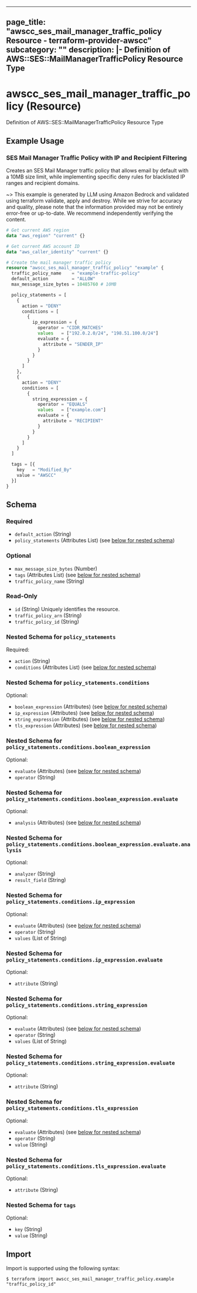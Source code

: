 
---
page_title: "awscc_ses_mail_manager_traffic_policy Resource - terraform-provider-awscc"
subcategory: ""
description: |-
  Definition of AWS::SES::MailManagerTrafficPolicy Resource Type
---

# awscc_ses_mail_manager_traffic_policy (Resource)

Definition of AWS::SES::MailManagerTrafficPolicy Resource Type

## Example Usage

### SES Mail Manager Traffic Policy with IP and Recipient Filtering

Creates an SES Mail Manager traffic policy that allows email by default with a 10MB size limit, while implementing specific deny rules for blacklisted IP ranges and recipient domains.

~> This example is generated by LLM using Amazon Bedrock and validated using terraform validate, apply and destroy. While we strive for accuracy and quality, please note that the information provided may not be entirely error-free or up-to-date. We recommend independently verifying the content.

```terraform
# Get current AWS region
data "aws_region" "current" {}

# Get current AWS account ID
data "aws_caller_identity" "current" {}

# Create the mail manager traffic policy
resource "awscc_ses_mail_manager_traffic_policy" "example" {
  traffic_policy_name    = "example-traffic-policy"
  default_action         = "ALLOW"
  max_message_size_bytes = 10485760 # 10MB

  policy_statements = [
    {
      action = "DENY"
      conditions = [
        {
          ip_expression = {
            operator = "CIDR_MATCHES"
            values   = ["192.0.2.0/24", "198.51.100.0/24"]
            evaluate = {
              attribute = "SENDER_IP"
            }
          }
        }
      ]
    },
    {
      action = "DENY"
      conditions = [
        {
          string_expression = {
            operator = "EQUALS"
            values   = ["example.com"]
            evaluate = {
              attribute = "RECIPIENT"
            }
          }
        }
      ]
    }
  ]

  tags = [{
    key   = "Modified_By"
    value = "AWSCC"
  }]
}
```

<!-- schema generated by tfplugindocs -->
## Schema

### Required

- `default_action` (String)
- `policy_statements` (Attributes List) (see [below for nested schema](#nestedatt--policy_statements))

### Optional

- `max_message_size_bytes` (Number)
- `tags` (Attributes List) (see [below for nested schema](#nestedatt--tags))
- `traffic_policy_name` (String)

### Read-Only

- `id` (String) Uniquely identifies the resource.
- `traffic_policy_arn` (String)
- `traffic_policy_id` (String)

<a id="nestedatt--policy_statements"></a>
### Nested Schema for `policy_statements`

Required:

- `action` (String)
- `conditions` (Attributes List) (see [below for nested schema](#nestedatt--policy_statements--conditions))

<a id="nestedatt--policy_statements--conditions"></a>
### Nested Schema for `policy_statements.conditions`

Optional:

- `boolean_expression` (Attributes) (see [below for nested schema](#nestedatt--policy_statements--conditions--boolean_expression))
- `ip_expression` (Attributes) (see [below for nested schema](#nestedatt--policy_statements--conditions--ip_expression))
- `string_expression` (Attributes) (see [below for nested schema](#nestedatt--policy_statements--conditions--string_expression))
- `tls_expression` (Attributes) (see [below for nested schema](#nestedatt--policy_statements--conditions--tls_expression))

<a id="nestedatt--policy_statements--conditions--boolean_expression"></a>
### Nested Schema for `policy_statements.conditions.boolean_expression`

Optional:

- `evaluate` (Attributes) (see [below for nested schema](#nestedatt--policy_statements--conditions--boolean_expression--evaluate))
- `operator` (String)

<a id="nestedatt--policy_statements--conditions--boolean_expression--evaluate"></a>
### Nested Schema for `policy_statements.conditions.boolean_expression.evaluate`

Optional:

- `analysis` (Attributes) (see [below for nested schema](#nestedatt--policy_statements--conditions--boolean_expression--evaluate--analysis))

<a id="nestedatt--policy_statements--conditions--boolean_expression--evaluate--analysis"></a>
### Nested Schema for `policy_statements.conditions.boolean_expression.evaluate.analysis`

Optional:

- `analyzer` (String)
- `result_field` (String)




<a id="nestedatt--policy_statements--conditions--ip_expression"></a>
### Nested Schema for `policy_statements.conditions.ip_expression`

Optional:

- `evaluate` (Attributes) (see [below for nested schema](#nestedatt--policy_statements--conditions--ip_expression--evaluate))
- `operator` (String)
- `values` (List of String)

<a id="nestedatt--policy_statements--conditions--ip_expression--evaluate"></a>
### Nested Schema for `policy_statements.conditions.ip_expression.evaluate`

Optional:

- `attribute` (String)



<a id="nestedatt--policy_statements--conditions--string_expression"></a>
### Nested Schema for `policy_statements.conditions.string_expression`

Optional:

- `evaluate` (Attributes) (see [below for nested schema](#nestedatt--policy_statements--conditions--string_expression--evaluate))
- `operator` (String)
- `values` (List of String)

<a id="nestedatt--policy_statements--conditions--string_expression--evaluate"></a>
### Nested Schema for `policy_statements.conditions.string_expression.evaluate`

Optional:

- `attribute` (String)



<a id="nestedatt--policy_statements--conditions--tls_expression"></a>
### Nested Schema for `policy_statements.conditions.tls_expression`

Optional:

- `evaluate` (Attributes) (see [below for nested schema](#nestedatt--policy_statements--conditions--tls_expression--evaluate))
- `operator` (String)
- `value` (String)

<a id="nestedatt--policy_statements--conditions--tls_expression--evaluate"></a>
### Nested Schema for `policy_statements.conditions.tls_expression.evaluate`

Optional:

- `attribute` (String)





<a id="nestedatt--tags"></a>
### Nested Schema for `tags`

Optional:

- `key` (String)
- `value` (String)

## Import

Import is supported using the following syntax:

```shell
$ terraform import awscc_ses_mail_manager_traffic_policy.example "traffic_policy_id"
```
